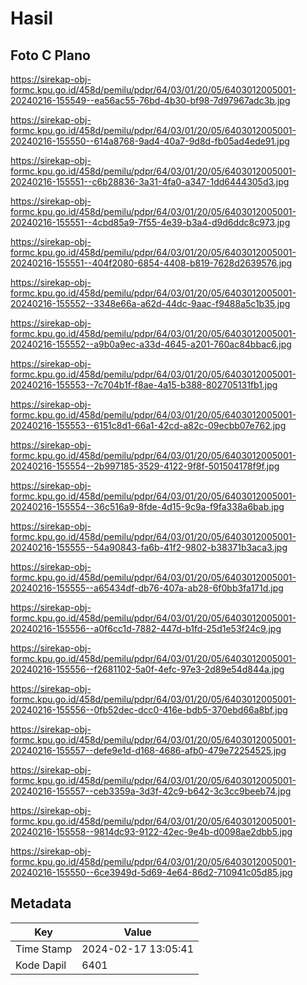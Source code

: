 # Hasil

## Foto C Plano

https://sirekap-obj-formc.kpu.go.id/458d/pemilu/pdpr/64/03/01/20/05/6403012005001-20240216-155549--ea56ac55-76bd-4b30-bf98-7d97967adc3b.jpg

https://sirekap-obj-formc.kpu.go.id/458d/pemilu/pdpr/64/03/01/20/05/6403012005001-20240216-155550--614a8768-9ad4-40a7-9d8d-fb05ad4ede91.jpg

https://sirekap-obj-formc.kpu.go.id/458d/pemilu/pdpr/64/03/01/20/05/6403012005001-20240216-155551--c6b28836-3a31-4fa0-a347-1dd6444305d3.jpg

https://sirekap-obj-formc.kpu.go.id/458d/pemilu/pdpr/64/03/01/20/05/6403012005001-20240216-155551--4cbd85a9-7f55-4e39-b3a4-d9d6ddc8c973.jpg

https://sirekap-obj-formc.kpu.go.id/458d/pemilu/pdpr/64/03/01/20/05/6403012005001-20240216-155551--404f2080-6854-4408-b819-7628d2639576.jpg

https://sirekap-obj-formc.kpu.go.id/458d/pemilu/pdpr/64/03/01/20/05/6403012005001-20240216-155552--3348e66a-a62d-44dc-9aac-f9488a5c1b35.jpg

https://sirekap-obj-formc.kpu.go.id/458d/pemilu/pdpr/64/03/01/20/05/6403012005001-20240216-155552--a9b0a9ec-a33d-4645-a201-760ac84bbac6.jpg

https://sirekap-obj-formc.kpu.go.id/458d/pemilu/pdpr/64/03/01/20/05/6403012005001-20240216-155553--7c704b1f-f8ae-4a15-b388-802705131fb1.jpg

https://sirekap-obj-formc.kpu.go.id/458d/pemilu/pdpr/64/03/01/20/05/6403012005001-20240216-155553--6151c8d1-66a1-42cd-a82c-09ecbb07e762.jpg

https://sirekap-obj-formc.kpu.go.id/458d/pemilu/pdpr/64/03/01/20/05/6403012005001-20240216-155554--2b997185-3529-4122-9f8f-501504178f9f.jpg

https://sirekap-obj-formc.kpu.go.id/458d/pemilu/pdpr/64/03/01/20/05/6403012005001-20240216-155554--36c516a9-8fde-4d15-9c9a-f9fa338a6bab.jpg

https://sirekap-obj-formc.kpu.go.id/458d/pemilu/pdpr/64/03/01/20/05/6403012005001-20240216-155555--54a90843-fa6b-41f2-9802-b38371b3aca3.jpg

https://sirekap-obj-formc.kpu.go.id/458d/pemilu/pdpr/64/03/01/20/05/6403012005001-20240216-155555--a65434df-db76-407a-ab28-6f0bb3fa171d.jpg

https://sirekap-obj-formc.kpu.go.id/458d/pemilu/pdpr/64/03/01/20/05/6403012005001-20240216-155556--a0f6cc1d-7882-447d-b1fd-25d1e53f24c9.jpg

https://sirekap-obj-formc.kpu.go.id/458d/pemilu/pdpr/64/03/01/20/05/6403012005001-20240216-155556--f2681102-5a0f-4efc-97e3-2d89e54d844a.jpg

https://sirekap-obj-formc.kpu.go.id/458d/pemilu/pdpr/64/03/01/20/05/6403012005001-20240216-155556--0fb52dec-dcc0-416e-bdb5-370ebd66a8bf.jpg

https://sirekap-obj-formc.kpu.go.id/458d/pemilu/pdpr/64/03/01/20/05/6403012005001-20240216-155557--defe9e1d-d168-4686-afb0-479e72254525.jpg

https://sirekap-obj-formc.kpu.go.id/458d/pemilu/pdpr/64/03/01/20/05/6403012005001-20240216-155557--ceb3359a-3d3f-42c9-b642-3c3cc9beeb74.jpg

https://sirekap-obj-formc.kpu.go.id/458d/pemilu/pdpr/64/03/01/20/05/6403012005001-20240216-155558--9814dc93-9122-42ec-9e4b-d0098ae2dbb5.jpg

https://sirekap-obj-formc.kpu.go.id/458d/pemilu/pdpr/64/03/01/20/05/6403012005001-20240216-155550--6ce3949d-5d69-4e64-86d2-710941c05d85.jpg


## Metadata

| Key        | Value               |
| ---------- | ------------------- |
| Time Stamp | 2024-02-17 13:05:41 |
| Kode Dapil | 6401                |



